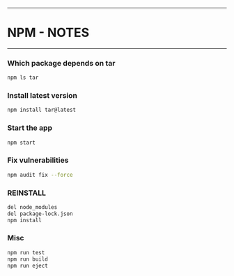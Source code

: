 -------------------
# NPM - NOTES
-------------------

### Which package depends on tar
```bash	
npm ls tar
```

### Install latest version
```bash
npm install tar@latest
```

### Start the app
```bash
npm start
```

### Fix vulnerabilities
```bash
npm audit fix --force
```

### REINSTALL
    
```bash
del node_modules
del package-lock.json
npm install
```

### Misc
```bash
npm run test
npm run build
npm run eject
```
